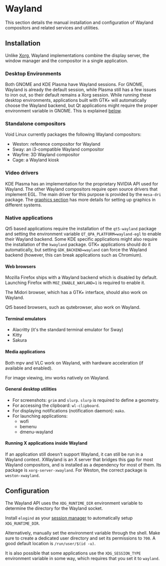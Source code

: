 # Wayland

This section details the manual installation and configuration of Wayland
compositors and related services and utilities.

## Installation

Unlike [Xorg](./xorg/index.md), Wayland implementations combine the display
server, the window manager and the compositor in a single application.

### Desktop Environments

Both GNOME and KDE Plasma have Wayland sessions. For GNOME, Wayland is already
the default session, while Plasma still has a few issues to iron out, so their
default remains a Xorg session. While running these desktop environments,
applications built with GTK+ will automatically choose the Wayland backend, but
Qt applications might require the proper environment variable in GNOME. This is
explained [below](#native-applications).

### Standalone compositors

Void Linux currently packages the following Wayland compositors:

- Weston: reference compositor for Wayland
- Sway: an i3-compatible Wayland compositor
- Wayfire: 3D Wayland compositor
- Cage: a Wayland kiosk

### Video drivers

KDE Plasma has an implementation for the proprietary NVIDIA API used for
Wayland. The other Wayland compositors require open source drivers that
implement EGL. The main driver for this purpose is provided by the `mesa-dri`
package. The [graphics section](./graphics-drivers/index.md) has more details
for setting up graphics in different systems.

### Native applications

Qt5 based applications require the installation of the `qt5-wayland` package and
setting the environment variable `QT_QPA_PLATFORM=wayland-egl` to enable their
Wayland backend. Some KDE specific applications might also require the
installation of the `kwayland` package. GTK+ applications should do it
automatically, but setting `GDK_BACKEND=wayland` can force the Wayland backend
(however, this can break applications such as Chromium).

#### Web browsers

Mozilla Firefox ships with a Wayland backend which is disabled by default.
Launching Firefox with `MOZ_ENABLE_WAYLAND=1` is required to enable it.

The Midori browser, which has a GTK+ interface, should also work on Wayland.

Qt5 based browsers, such as qutebrowser, also work on Wayland.

#### Terminal emulators

- Alacritty (it's the standard terminal emulator for Sway)
- Kitty
- Sakura

#### Media applications

Both mpv and VLC work on Wayland, with hardware acceleration (if available and
enabled).

For image viewing, imv works natively on Wayland.

#### General desktop utilities

- For screenshots: `grim` and `slurp`. `slurp` is required to define a geometry.
- For accessing the clipboard: `wl-clipboard`.
- For displaying notifications (notification daemon): `mako`.
- For launching applications:
   - wofi
   - bemenu
   - dmenu-wayland

#### Running X applications inside Wayland

If an application still doesn't support Wayland, it can still be run in a
Wayland context. XWayland is an X server that bridges this gap for most Wayland
compositors, and is installed as a dependency for most of them. Its package is
`xorg-server-xwayland`. For Weston, the correct package is `weston-xwayland`.

## Configuration

The Wayland API uses the `XDG_RUNTIME_DIR` environment variable to determine the
directory for the Wayland socket.

Install `elogind` as your [session manager](./session-management.md) to
automatically setup `XDG_RUNTIME_DIR`.

Alternatively, manually set the environment variable through the shell. Make
sure to create a dedicated user directory and set its permissions to `700`. A
good default location is `/run/user/$(id -u)`.

It is also possible that some applications use the `XDG_SESSION_TYPE`
environment variable in some way, which requires that you set it to `wayland`.
